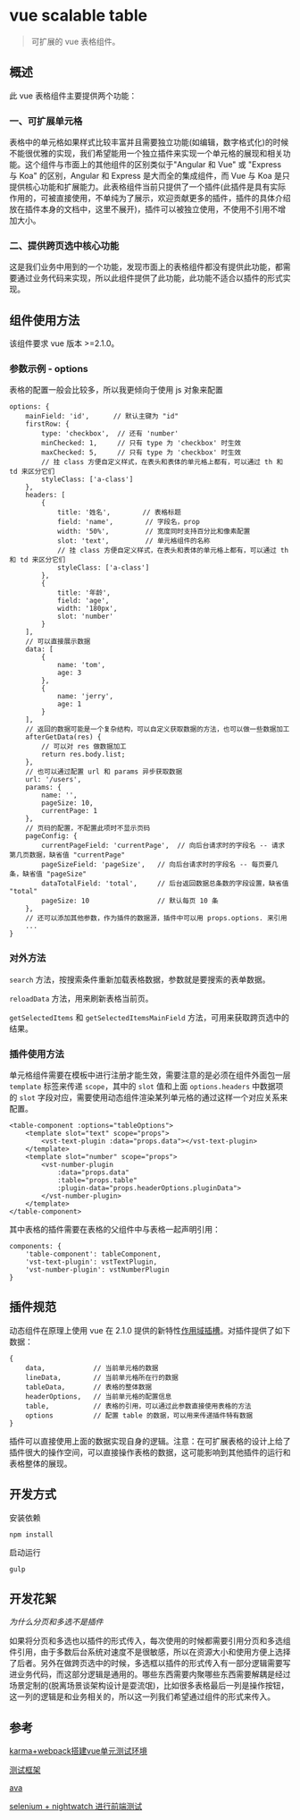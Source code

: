 # vue scalable table

> 可扩展的 vue 表格组件。

## 概述

此 vue 表格组件主要提供两个功能：

### 一、可扩展单元格

表格中的单元格如果样式比较丰富并且需要独立功能(如编辑，数字格式化)的时候不能很优雅的实现，我们希望能用一个独立插件来实现一个单元格的展现和相关功能。这个组件与市面上的其他组件的区别类似于"Angular 和 Vue" 或 "Express 与 Koa" 的区别，Angular 和 Express 是大而全的集成组件，而 Vue 与 Koa 是只提供核心功能和扩展能力。此表格组件当前只提供了一个插件(此插件是具有实际作用的，可被直接使用，不单纯为了展示，欢迎贡献更多的插件，插件的具体介绍放在插件本身的文档中，这里不展开)，插件可以被独立使用，不使用不引用不增加大小。

### 二、提供跨页选中核心功能

这是我们业务中用到的一个功能，发现市面上的表格组件都没有提供此功能，都需要通过业务代码来实现，所以此组件提供了此功能，此功能不适合以插件的形式实现。

## 组件使用方法

该组件要求 vue 版本 >=2.1.0。

### 参数示例 - options

表格的配置一般会比较多，所以我更倾向于使用 js 对象来配置

    options: {
        mainField: 'id',      // 默认主键为 "id"
        firstRow: {
            type: 'checkbox',  // 还有 'number'
            minChecked: 1,     // 只有 type 为 'checkbox' 时生效
            maxChecked: 5,     // 只有 type 为 'checkbox' 时生效
            // 挂 class 方便自定义样式，在表头和表体的单元格上都有，可以通过 th 和 td 来区分它们
            styleClass: ['a-class']
        },
        headers: [
            {
                title: '姓名',        // 表格标题
                field: 'name',        // 字段名，prop
                width: '50%',         // 宽度同时支持百分比和像素配置
                slot: 'text',         // 单元格组件的名称
                // 挂 class 方便自定义样式，在表头和表体的单元格上都有，可以通过 th 和 td 来区分它们
                styleClass: ['a-class']
            },
            {
                title: '年龄',
                field: 'age',
                width: '180px',
                slot: 'number'
            }
        ],
        // 可以直接展示数据
        data: [
            {
                name: 'tom',
                age: 3
            },
            {
                name: 'jerry',
                age: 1
            }
        ],
        // 返回的数据可能是一个复杂结构，可以自定义获取数据的方法，也可以做一些数据加工
        afterGetData(res) {
            // 可以对 res 做数据加工
            return res.body.list;
        },
        // 也可以通过配置 url 和 params 异步获取数据
        url: '/users',
        params: {
            name: '',
            pageSize: 10,
            currentPage: 1
        },
        // 页码的配置，不配置此项时不显示页码
        pageConfig: {
            currentPageField: 'currentPage',  // 向后台请求时的字段名 -- 请求第几页数据，缺省值 "currentPage"
            pageSizeField: 'pageSize',   // 向后台请求时的字段名 -- 每页要几条，缺省值 "pageSize"
            dataTotalField: 'total',     // 后台返回数据总条数的字段设置，缺省值 "total"
            pageSize: 10                 // 默认每页 10 条
        },
        // 还可以添加其他参数，作为插件的数据源，插件中可以用 props.options. 来引用
        ... 
    }

### 对外方法

`search` 方法，按搜索条件重新加载表格数据，参数就是要搜索的表单数据。

`reloadData` 方法，用来刷新表格当前页。

`getSelectedItems` 和 `getSelectedItemsMainField` 方法，可用来获取跨页选中的结果。

### 插件使用方法

单元格组件需要在模板中进行注册才能生效，需要注意的是必须在组件外面包一层 `template` 标签来传递 `scope`，其中的 `slot` 值和上面 `options.headers` 中数据项的 `slot` 字段对应，需要使用动态组件渲染某列单元格的通过这样一个对应关系来配置。

    <table-component :options="tableOptions">
        <template slot="text" scope="props">
            <vst-text-plugin :data="props.data"></vst-text-plugin>
        </template>
        <template slot="number" scope="props">
            <vst-number-plugin 
                :data="props.data" 
                :table="props.table" 
                :plugin-data="props.headerOptions.pluginData">
            </vst-number-plugin>
        </template>
    </table-component>

其中表格的插件需要在表格的父组件中与表格一起声明引用：

    components: {
        'table-component': tableComponent,
        'vst-text-plugin': vstTextPlugin,
        'vst-number-plugin': vstNumberPlugin
    }

## 插件规范

动态组件在原理上使用 vue 在 2.1.0 提供的新特性[作用域插槽](https://cn.vuejs.org/v2/guide/components.html#作用域插槽)。对插件提供了如下数据：

    {
        data,            // 当前单元格的数据
        lineData,        // 当前单元格所在行的数据
        tableData,       // 表格的整体数据
        headerOptions,   // 当前单元格的配置信息
        table,           // 表格的引用，可以通过此参数直接使用表格的方法
        options          // 配置 table 的数据，可以用来传递插件特有数据
    }

插件可以直接使用上面的数据实现自身的逻辑。注意：在可扩展表格的设计上给了插件很大的操作空间，可以直接操作表格的数据，这可能影响到其他插件的运行和表格整体的展现。

## 开发方式

安装依赖

    npm install
    
启动运行
    
    gulp

## 开发花絮

*为什么分页和多选不是插件*

如果将分页和多选也以插件的形式传入，每次使用的时候都需要引用分页和多选组件引用，由于多数后台系统对速度不是很敏感，所以在资源大小和使用方便上选择了后者。另外在做跨页选中的时候，多选框以插件的形式传入有一部分逻辑需要写进业务代码，而这部分逻辑是通用的。哪些东西需要内聚哪些东西需要解耦是经过场景定制的(脱离场景谈架构设计是耍流氓)，比如很多表格最后一列是操作按钮，这一列的逻辑是和业务相关的，所以这一列我们希望通过组件的形式来传入。

## 参考

[karma+webpack搭建vue单元测试环境](http://www.jianshu.com/p/a515fbbdd1b2)

[测试框架](https://www.awesomes.cn/repos/Applications/Testings)

[ava](http://www.tuicool.com/articles/UJ3MNbf)

[selenium + nightwatch 进行前端测试](http://www.jianshu.com/p/a54b2d1045b5)

